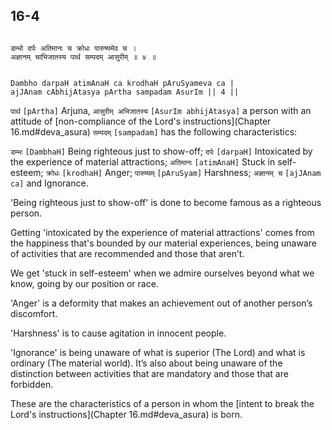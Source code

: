 ## 16-4


```shloka-sa

डम्भो दर्पः अतिमानः च क्रोधः पारुष्यमेव च ।
अज्ञानम् चाभिजातस्य पार्थ सम्पदम् आसुरीम् ॥ ४ ॥

```
```shloka-sa-hk

Dambho darpaH atimAnaH ca krodhaH pAruSyameva ca |
ajJAnam cAbhijAtasya pArtha sampadam AsurIm || 4 ||

```
`पार्थ` `[pArtha]` Arjuna, `आसुरीम् अभिजातस्य` `[AsurIm abhijAtasya]` a person with an attitude of 
[non-compliance of the Lord's instructions](Chapter 16.md#deva_asura) `सम्पदम्` `[sampadam]` has the following characteristics:

`डम्भः` `[DambhaH]` Being righteous just to show-off;
`दर्पः` `[darpaH]` Intoxicated by the experience of material attractions;
`अतिमानः` `[atimAnaH]` Stuck in self-esteem;
`क्रोधः` `[krodhaH]` Anger;
`पारुष्यम्` `[pAruSyam]` Harshness;
`अज्ञानम् च` `[ajJAnam ca]` and Ignorance.

'Being righteous just to show-off' is done to become famous as a righteous person. 

Getting 'intoxicated by the experience of material attractions' comes from the happiness that's bounded by our material experiences, being unaware of activities that are recommended and those that aren’t.

We get 'stuck in self-esteem' when we admire ourselves beyond what we know, going by our position or race.

'Anger' is a deformity that makes an achievement out of another person’s discomfort.

'Harshness' is to cause agitation in innocent people.

'Ignorance' is being unaware of what is superior (The Lord) and what is ordinary (The material world). It’s also about being unaware of the distinction between activities that are mandatory and those that are forbidden.

These are the characteristics of a person in whom the 
[intent to break the Lord's instructions](Chapter 16.md#deva_asura)
 is born.


